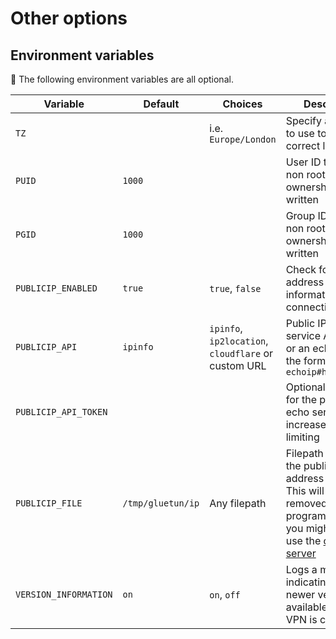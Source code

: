 # Other options

## Environment variables

💁 The following environment variables are all optional.

| Variable | Default | Choices | Description |
| --- | --- | --- | --- |
| `TZ` | | i.e. `Europe/London` | Specify a timezone to use to have correct log times |
| `PUID` | `1000` | | User ID to run as non root and for ownership of files written |
| `PGID` | `1000` | | Group ID to run as non root and for ownership of files written |
| `PUBLICIP_ENABLED` | `true` | `true`, `false` | Check for public IP address information on VPN connection |
| `PUBLICIP_API` | `ipinfo` | `ipinfo`, `ip2location`, `cloudflare` or custom URL | Public IP echo service API to use or an echoip URL in the form `echoip#https://xyz` |
| `PUBLICIP_API_TOKEN` | | | Optional API token for the public IP echo service to increase rate limiting |
| `PUBLICIP_FILE` | `/tmp/gluetun/ip` | Any filepath | Filepath to store the public IP address assigned. This will be removed in the `v4` program, instead you might want to use the [control server](../advanced/control-server.md) |
| `VERSION_INFORMATION` | `on` | `on`, `off` | Logs a message indicating if a newer version is available once the VPN is connected |
